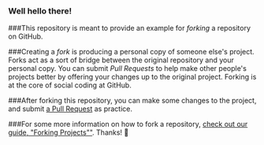 ### Well hello there!

###This repository is meant to provide an example for *forking* a repository on GitHub.

###Creating a *fork* is producing a personal copy of someone else's project. Forks act as a sort of bridge between the original repository and your personal copy. You can submit *Pull Requests* to help make other people's projects better by offering your changes up to the original project. Forking is at the core of social coding at GitHub.

###After forking this repository, you can make some changes to the project, and submit [a Pull Request](https://github.com/octocat/Spoon-Knife/pulls) as practice.

###For some more information on how to fork a repository, [check out our guide, "Forking Projects""](http://guides.github.com/overviews/forking/). Thanks! :sparkling_heart:
